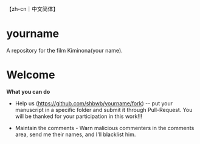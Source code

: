 【zh-cn｜中文简体】
# yourname
A repository for the film Kiminona(your name).

# Welcome
**What you can do**
* Help us (https://github.com/shbwb/yourname/fork) -- put your manuscript in a specific folder and submit it through Pull-Request. You will be thanked for your participation in this work!!!

* Maintain the comments - Warn malicious commenters in the comments area, send me their names, and I'll blacklist him.
